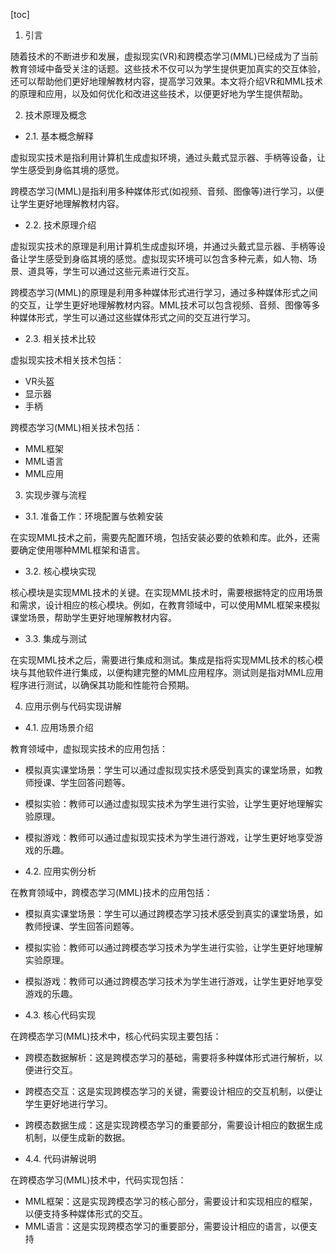 
[toc]                    
                
                
1. 引言

随着技术的不断进步和发展，虚拟现实(VR)和跨模态学习(MML)已经成为了当前教育领域中备受关注的话题。这些技术不仅可以为学生提供更加真实的交互体验，还可以帮助他们更好地理解教材内容，提高学习效果。本文将介绍VR和MML技术的原理和应用，以及如何优化和改进这些技术，以便更好地为学生提供帮助。

2. 技术原理及概念

- 2.1. 基本概念解释

虚拟现实技术是指利用计算机生成虚拟环境，通过头戴式显示器、手柄等设备，让学生感受到身临其境的感觉。

跨模态学习(MML)是指利用多种媒体形式(如视频、音频、图像等)进行学习，以便让学生更好地理解教材内容。

- 2.2. 技术原理介绍

虚拟现实技术的原理是利用计算机生成虚拟环境，并通过头戴式显示器、手柄等设备让学生感受到身临其境的感觉。虚拟现实环境可以包含多种元素，如人物、场景、道具等，学生可以通过这些元素进行交互。

跨模态学习(MML)的原理是利用多种媒体形式进行学习，通过多种媒体形式之间的交互，让学生更好地理解教材内容。MML技术可以包含视频、音频、图像等多种媒体形式，学生可以通过这些媒体形式之间的交互进行学习。

- 2.3. 相关技术比较

虚拟现实技术相关技术包括：

- VR头盔
- 显示器
- 手柄

跨模态学习(MML)相关技术包括：

- MML框架
- MML语言
- MML应用

3. 实现步骤与流程

- 3.1. 准备工作：环境配置与依赖安装

在实现MML技术之前，需要先配置环境，包括安装必要的依赖和库。此外，还需要确定使用哪种MML框架和语言。

- 3.2. 核心模块实现

核心模块是实现MML技术的关键。在实现MML技术时，需要根据特定的应用场景和需求，设计相应的核心模块。例如，在教育领域中，可以使用MML框架来模拟课堂场景，帮助学生更好地理解教材内容。

- 3.3. 集成与测试

在实现MML技术之后，需要进行集成和测试。集成是指将实现MML技术的核心模块与其他软件进行集成，以便构建完整的MML应用程序。测试则是指对MML应用程序进行测试，以确保其功能和性能符合预期。

4. 应用示例与代码实现讲解

- 4.1. 应用场景介绍

教育领域中，虚拟现实技术的应用包括：

- 模拟真实课堂场景：学生可以通过虚拟现实技术感受到真实的课堂场景，如教师授课、学生回答问题等。
- 模拟实验：教师可以通过虚拟现实技术为学生进行实验，让学生更好地理解实验原理。
- 模拟游戏：教师可以通过虚拟现实技术为学生进行游戏，让学生更好地享受游戏的乐趣。

- 4.2. 应用实例分析

在教育领域中，跨模态学习(MML)技术的应用包括：

- 模拟真实课堂场景：学生可以通过跨模态学习技术感受到真实的课堂场景，如教师授课、学生回答问题等。
- 模拟实验：教师可以通过跨模态学习技术为学生进行实验，让学生更好地理解实验原理。
- 模拟游戏：教师可以通过跨模态学习技术为学生进行游戏，让学生更好地享受游戏的乐趣。

- 4.3. 核心代码实现

在跨模态学习(MML)技术中，核心代码实现主要包括：

- 跨模态数据解析：这是跨模态学习的基础，需要将多种媒体形式进行解析，以便进行交互。
- 跨模态交互：这是实现跨模态学习的关键，需要设计相应的交互机制，以便让学生更好地进行学习。
- 跨模态数据生成：这是实现跨模态学习的重要部分，需要设计相应的数据生成机制，以便生成新的数据。

- 4.4. 代码讲解说明

在跨模态学习(MML)技术中，代码实现包括：

- MML框架：这是实现跨模态学习的核心部分，需要设计和实现相应的框架，以便支持多种媒体形式的交互。
- MML语言：这是实现跨模态学习的重要部分，需要设计相应的语言，以便支持

